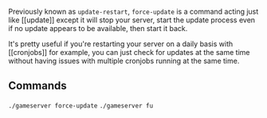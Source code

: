 Previously known as `update-restart`, `force-update` is a command acting just like [[update]] except it will stop your server, start the update process even if no update appears to be available, then start it back.

It's pretty useful if you're restarting your server on a daily basis with [[cronjobs]] for example, you can just check for updates at the same time without having issues with multiple cronjobs running at the same time.


## Commands

`./gameserver force-update`
`./gameserver fu`
